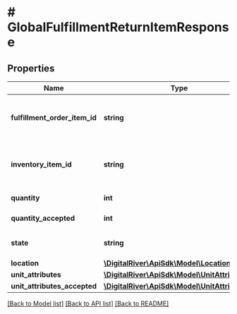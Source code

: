 # # GlobalFulfillmentReturnItemResponse

## Properties

Name | Type | Description | Notes
------------ | ------------- | ------------- | -------------
**fulfillment_order_item_id** | **string** | The identifier of the filfillment order item. | [optional] [readonly] 
**inventory_item_id** | **string** | The identifier of the inventory item. | [optional] [readonly] 
**quantity** | **int** |  | [optional] [readonly] 
**quantity_accepted** | **int** |  | [optional] [readonly] 
**state** | **string** | The current state of the return item. | [optional] [readonly] 
**location** | [**\DigitalRiver\ApiSdk\Model\Location**](Location.md) |  | [optional] 
**unit_attributes** | [**\DigitalRiver\ApiSdk\Model\UnitAttributes[]**](UnitAttributes.md) |  | [optional] 
**unit_attributes_accepted** | [**\DigitalRiver\ApiSdk\Model\UnitAttributes[]**](UnitAttributes.md) |  | [optional] 

[[Back to Model list]](../../README.md#documentation-for-models) [[Back to API list]](../../README.md#documentation-for-api-endpoints) [[Back to README]](../../README.md)


